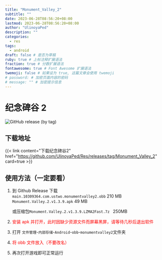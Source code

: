 ```yaml
---
title: "Monument_Valley_2"
subtitle: ""
date: 2023-06-28T08:56:20+08:00
lastmod: 2023-06-28T08:56:20+08:00
author: "UlinoyaPed"
description: ""
categories:
  - res
tags:
  - android
draft: false # 是否为草稿
ruby: true # 上标注释扩展语法
fraction: true # 分数扩展语法
fontawesome: true # Font Awesome 扩展语法
twemoji: false # 如果设为 true, 这篇文章会使用 twemoji
# password: # 加密页面内容的密码
# message: "" # 加密提示信息
---
```


# 纪念碑谷 2

![GitHub release (by tag)](https://img.shields.io/github/downloads/UlinoyaPed/Res/Monument_Valley_2/total)

## 下载地址

{{< link content="下载纪念碑谷2" href="https://github.com/UlinoyaPed/Res/releases/tag/Monument_Valley_2" card=true >}}

## 使用方法（一定要看）

1. 到 Github Release 下载\
   `main.10309364.com.ustwo.monumentvalley2.obb` 210 MB\
   `Monument.Valley.2.v1.3.9.apk` 49 MB

   或压缩包`Monument.Valley.2.v1.3.9.LZMA2Fast.7z ` 250MB

2. <p style="color:red">安装 apk 并打开，此时因缺少资源文件而屏幕黑屏，请等待几秒后退出软件</p>
3. 打开 `文件管理`-`内部存储`-`Android`-`obb`-`monumentvalley2`文件夹
4. <p style="color:red">将 obb 文件放入（不要改名）</p>
5. 再次打开游戏即可正常运行
